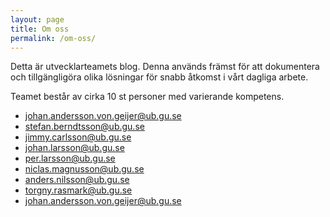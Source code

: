 ```yaml
---
layout: page
title: Om oss
permalink: /om-oss/
---
```

Detta är utvecklarteamets blog. Denna används främst för att dokumentera och tillgängligöra olika lösningar för snabb åtkomst i vårt dagliga arbete. 

Teamet består av cirka 10 st personer med varierande kompetens. 

<ul class="list-unstyled">
	<li><a href="mailto:johan.andersson.von.geijer@ub.gu.se">johan.andersson.von.geijer@ub.gu.se</a>
	<li><a href="mailto:stefan.berndtsson@ub.gu.se">stefan.berndtsson@ub.gu.se</a></li>
	<li><a href="mailto:jimmy.carlsson@ub.gu.se">jimmy.carlsson@ub.gu.se</a></li>
	<li><a href="mailto:johan.larsson@ub.gu.se">johan.larsson@ub.gu.se</a></li>
	<li><a href="mailto:per.larsson@ub.gu.se">per.larsson@ub.gu.se</a></li>
	<li><a href="mailto:niclas.magnusson@ub.gu.se">niclas.magnusson@ub.gu.se</a></li>
	<li><a href="mailto:johan.andersson.von.geijer@ub.gu.se">anders.nilsson@ub.gu.se</a></li>
	<li><a href="mailto:johan.andersson.von.geijer@ub.gu.se">torgny.rasmark@ub.gu.se</a></li>
	<li><a href="mailto:johan.andersson.von.geijer@ub.gu.se">johan.andersson.von.geijer@ub.gu.se</a></li>
</ul>
